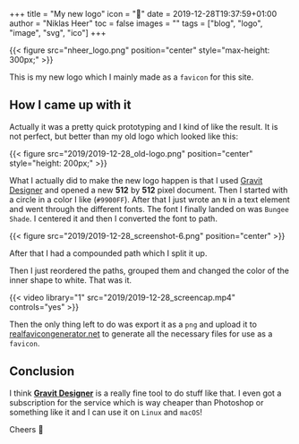 +++
title = "My new logo"
icon = ":art:"
date = 2019-12-28T19:37:59+01:00
author = "Niklas Heer"
toc = false
images = ""
tags = ["blog", "logo", "image", "svg", "ico"]
+++

{{< figure src="nheer_logo.png" position="center" style="max-height: 300px;" >}}

This is my new logo which I mainly made as a `favicon` for this site.

## How I came up with it

Actually it was a pretty quick prototyping and I kind of like the result. It is not perfect, but better than my old logo which looked like this:

{{< figure src="2019/2019-12-28_old-logo.png" position="center" style="height: 200px;" >}}

What I actually did to make the new logo happen is that I used [Gravit Designer](https://designer.gravit.io) and opened a new **512** by **512** pixel document. Then I started with a circle in a color I like (`#9900FF`). After that I just wrote an `N` in a text element and went through the different fonts. The font I finally landed on was `Bungee Shade`. I centered it and then I converted the font to path.

{{< figure src="2019/2019-12-28_screenshot-6.png" position="center" >}}

After that I had a compounded path which I split it up.

Then I just reordered the paths, grouped them and changed the color of the inner shape to white. That was it.

{{< video library="1" src="2019/2019-12-28_screencap.mp4" controls="yes" >}}

Then the only thing left to do was export it as a `png` and upload it to [realfavicongenerator.net](https://realfavicongenerator.net) to generate all the necessary files for use as a `favicon`.

## Conclusion

I think **[Gravit Designer](https://designer.gravit.io)** is a really fine tool to do stuff like that. I even got a subscription for the service which is way cheaper than Photoshop or something like it and I can use it on `Linux` and `macOS`!

Cheers :beers:
